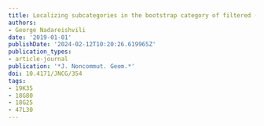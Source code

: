 ```yaml
---
title: Localizing subcategories in the bootstrap category of filtered (mathrmC^*)-algebras
authors:
- George Nadareishvili
date: '2019-01-01'
publishDate: '2024-02-12T10:20:26.619965Z'
publication_types:
- article-journal
publication: '*J. Noncommut. Geom.*'
doi: 10.4171/JNCG/354
tags:
- 19K35
- 18G80
- 18G25
- 47L30
---
```

